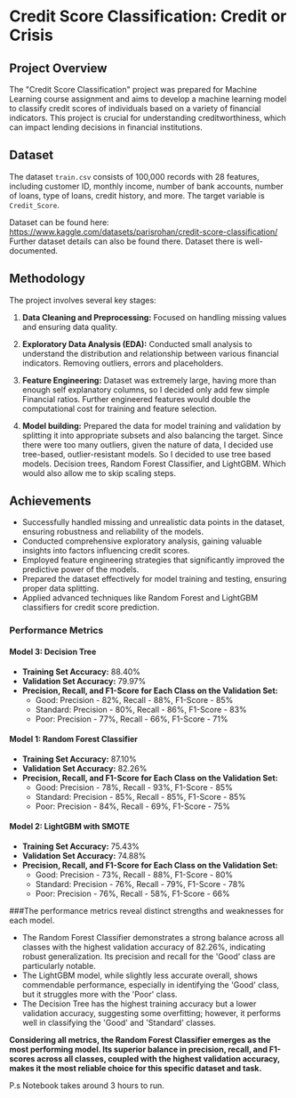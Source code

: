 
# Credit Score Classification: Credit or Crisis

## Project Overview

The "Credit Score Classification" project was prepared for Machine Learning course assignment and aims to develop a machine learning model to classify credit scores of individuals based on a variety of financial indicators. This project is crucial for understanding creditworthiness, which can impact lending decisions in financial institutions.

## Dataset

The dataset `train.csv` consists of 100,000 records with 28 features, including customer ID, monthly income, number of bank accounts, number of loans, type of loans, credit history, and more. The target variable is `Credit_Score`.

Dataset can be found here:
https://www.kaggle.com/datasets/parisrohan/credit-score-classification/
Further dataset details can also be found there. Dataset there is well-documented.

## Methodology

The project involves several key stages:

1.  **Data Cleaning and Preprocessing:** Focused on handling missing values and ensuring data quality.

2.  **Exploratory Data Analysis (EDA):** Conducted small analysis to understand the distribution and relationship between various financial indicators. Removing outliers, errors and placeholders.

3.  **Feature Engineering:** Dataset was extremely large, having more than enough self explanatory columns, so I decided only add few simple Financial ratios. Further engineered features would double the computational cost for training and feature selection.

4.  **Model building:** Prepared the data for model training and validation by splitting it into appropriate subsets and also balancing the target. Since there were too many outliers, given the nature of data, I decided use tree-based, outlier-resistant models. So I decided to use tree based models. Decision trees, Random Forest Classifier, and LightGBM. Which would also allow me to skip scaling steps.



## Achievements

-   Successfully handled missing and unrealistic data points in the dataset, ensuring robustness and reliability of the models.
-   Conducted comprehensive exploratory analysis, gaining valuable insights into factors influencing credit scores.
-   Employed feature engineering strategies that significantly improved the predictive power of the models.
-   Prepared the dataset effectively for model training and testing, ensuring proper data splitting.
-   Applied advanced techniques like Random Forest and LightGBM classifiers for credit score prediction.


### Performance Metrics

#### Model 3: Decision Tree
-   **Training Set Accuracy:** 88.40%
-   **Validation Set Accuracy:** 79.97%
-   **Precision, Recall, and F1-Score for Each Class on the Validation Set:**
    -   Good: Precision - 82%, Recall - 88%, F1-Score - 85%
    -   Standard: Precision - 80%, Recall - 86%, F1-Score - 83%
    -   Poor: Precision - 77%, Recall - 66%, F1-Score - 71%

#### Model 1: Random Forest Classifier
-   **Training Set Accuracy:** 87.10%
-   **Validation Set Accuracy:** 82.26%
-   **Precision, Recall, and F1-Score for Each Class on the Validation Set:**
    -   Good: Precision - 78%, Recall - 93%, F1-Score - 85%
    -   Standard: Precision - 85%, Recall - 85%, F1-Score - 85%
    -   Poor: Precision - 84%, Recall - 69%, F1-Score - 75%

#### Model 2: LightGBM with SMOTE
-   **Training Set Accuracy:** 75.43%
-   **Validation Set Accuracy:** 74.88%
-   **Precision, Recall, and F1-Score for Each Class on the Validation Set:**
    -   Good: Precision - 73%, Recall - 88%, F1-Score - 80%
    -   Standard: Precision - 76%, Recall - 79%, F1-Score - 78%
    -   Poor: Precision - 76%, Recall - 58%, F1-Score - 66%


###The performance metrics reveal distinct strengths and weaknesses for each model.

-   The Random Forest Classifier demonstrates a strong balance across all classes with the highest validation accuracy of 82.26%, indicating robust generalization. Its precision and recall for the 'Good' class are particularly notable.
-   The LightGBM model, while slightly less accurate overall, shows commendable performance, especially in identifying the 'Good' class, but it struggles more with the 'Poor' class.
-   The Decision Tree has the highest training accuracy but a lower validation accuracy, suggesting some overfitting; however, it performs well in classifying the 'Good' and 'Standard' classes.

**Considering all metrics, the Random Forest Classifier emerges as the most performing model. Its superior balance in precision, recall, and F1-scores across all classes, coupled with the highest validation accuracy, makes it the most reliable choice for this specific dataset and task.**

P.s Notebook takes around 3 hours to run.
